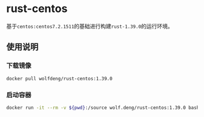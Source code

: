 # rust-centos

基于`centos:centos7.2.1511`的基础进行构建`rust-1.39.0`的运行环境。

## 使用说明

### 下载镜像

```docker
docker pull wolfdeng/rust-centos:1.39.0
```

### 启动容器

```bash
docker run -it --rm -v ${pwd}:/source wolf.deng/rust-centos:1.39.0 bash
```
